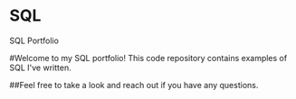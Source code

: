 # SQL
SQL Portfolio

#Welcome to my SQL portfolio! This code repository contains examples of SQL I've written. 

##Feel free to take a look and reach out if you have any questions.

